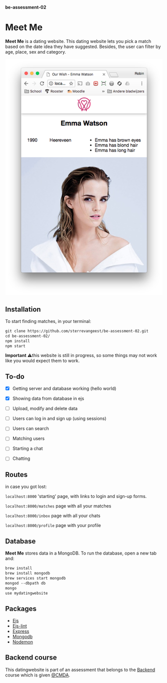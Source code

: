 **be-assessment-02**

# Meet Me

**Meet Me** is a dating website. This dating website lets you pick a match based on the date idea they have suggested. Besides, the user can filter by age, place, sex and category.

![screenhot](https://github.com/RobinStut/be-assessment-02/blob/master/static/image/Schermafbeelding%202018-04-10%20om%2012.33.26.png)

## Installation 

To start finding matches, in your terminal: 

```
git clone https://github.com/sterrevangeest/be-assessment-02.git
cd be-assessment-02/
npm install
npm start
```

**Important** :warning:this website is still in progress, so some things may not work like you would expect them to work.

## To-do

- [x] Getting server and database working (hello world)
- [x] Showing data from database in ejs
- [ ] Upload, modify and delete data
- [ ] Users can log in and sign up (using sessions)
- [ ] Users can search
- [ ] Matching users
- [ ] Starting a chat
- [ ] Chatting


## Routes
in case you got lost: 

`localhost:8000` 'starting' page, with links to login and sign-up forms.

`localhost:8000/matches` page with all your matches

`localhost:8000/inbox` page with all your chats

`localhost:8000/profile` page with your profile

## Database 

**Meet Me** stores data in a MongoDB. 
To run the database, open a new tab and: 

```
brew install 
brew install mongodb
brew services start mongodb
mongod --dbpath db
mongo
use mydatingwebsite
```

## Packages 

- [Ejs](https://github.com/tj/ejs) 
- [Ejs-lint](https://github.com/RyanZim/EJS-Lint) 
- [Express](https://github.com/expressjs/express) 
- [Mongodb](https://github.com/mongodb/mongo) 
- [Nodemon](https://github.com/remy/nodemon) 

## Backend course

This datingwebsite is part of an assessment that belongs to the [Backend](https://github.com/cmda-be/course-17-18n) course which is given [@CMDA](https://github.com/cmda).













